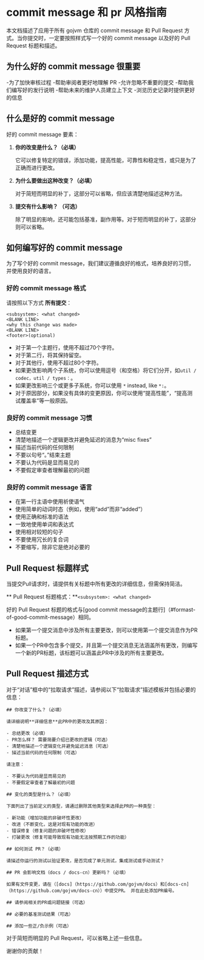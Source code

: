 # commit message 和 pr 风格指南

本文档描述了应用于所有 gojvm 仓库的 commit message 和 Pull Request 方式。当你提交时，一定要按照样式写一个好的 commit message 以及好的 Pull Request 标题和描述。

## 为什么好的 commit message 很重要

-为了加快审核过程
   -帮助审阅者更好地理解 PR
   -允许忽略不重要的提交
-帮助我们编写好的发行说明
-帮助未来的维护人员建立上下文
   -浏览历史记录时提供更好的信息
   
## 什么是好的 commit message

好的 commit message 要素：

1. **你的改变是什么？（必填）**

    它可以修复特定的错误，添加功能，提高性能，可靠性和稳定性，或只是为了正确而进行更改。
     
2. **为什么要做出这种改变？（必填）**

    对于简短而明显的补丁，这部分可以省略，但应该清楚地描述这种方法。
    
3. **提交有什么影响？ （可选）**

     除了明显的影响，还可能包括基准，副作用等。对于短而明显的补丁，这部分则可以省略。

## 如何编写好的 commit message

为了写个好的 commit message，我们建议遵循良好的格式，培养良好的习惯，并使用良好的语言。

### 好的 commit message 格式

请按照以下方式 **所有提交**：

```
<subsystem>: <what changed>
<BLANK LINE>
<why this change was made>
<BLANK LINE>
<footer>(optional)
```

- 对于第一个主题行，使用不超过70个字符。
- 对于第二行，将其保持留空。
- 对于其他行，使用不超过80个字符。
- 如果更改影响两个子系统，你可以使用逗号（和空格）将它们分开，如`util / codec，util / types：`。
- 如果更改影响三个或更多子系统，你可以使用 `*` instead, like `*:`。
- 对于原因部分，如果没有具体的变更原因，你可以使用“提高性能”，“提高测试覆盖率”等一般原因。

### 良好的 commit message 习惯

- 总结变更
- 清楚地描述一个逻辑更改并避免延迟的消息为“misc fixes”
- 描述当前代码的任何限制
- 不要以句号“。”结束主题
- 不要认为代码是显而易见的
- 不要假定审查者理解最初的问题

### 良好的 commit message 语言

- 在第一行主语中使用祈使语气
- 使用简单的动词时态（例如，使用“add”而非“added”）
- 使用正确和标准的语法
- 一致地使用单词和表达式
- 使用相对较短的句子
- 不要使用冗长的复合词
- 不要缩写，除非它是绝对必要的

## Pull Request 标题样式

当提交Pull请求时，请提供有关标题中所有更改的详细信息，但需保持简洁。

** Pull Request 标题格式：**`<subsystem>: <what changed>`

好的 Pull Request 标题的格式与[good commit message的主题行]（#formast-of-good-commit-message）相同。

- 如果第一个提交消息中涉及所有主要更改，则可以使用第一个提交消息作为PR标题。
- 如果一个PR中包含多个提交，并且第一个提交消息无法涵盖所有更改，则编写一个新的PR标题，该标题可以涵盖此PR中涉及的所有主要更改。

## Pull Request 描述方式

对于“对话”框中的“拉取请求”描述，请参阅以下“拉取请求”描述模板并包括必要的信息：

```
## 你改变了什么？（必填）

请详细说明**详细信息**此PR中的更改及其原因：

- 总结更改（必填）
- PR怎么样？ 需要简要介绍已更改的逻辑（可选）
- 清楚地描述一个逻辑变化并避免延迟消息（可选）
- 描述当前代码的任何限制（可选）

请注意：

- 不要认为代码是显而易见的
- 不要假定审查者了解最初的问题

## 变化的类型是什么？（必填）

下面列出了当前定义的类型，请通过删除其他类型来选择此PR的一种类型：

- 新功能（增加功能的非破坏性更改）
- 改进（不断变化，这是对现有功能的改进）
- 错误修复（修复问题的非破坏性修改）
- 打破更改（修复可能导致现有功能无法按预期工作的功能）
 
## 如何测试 PR？（必填）

请描述你运行的测试以验证更改，是否完成了单元测试，集成测试或手动测试？

## PR 会影响文档（docs / docs-cn）更新吗？（必填）

如果有文件变更，请在（[docs]（https://github.com/gojvm/docs）和[docs-cn]（https://github.com/gojvm/docs-cn））中提交PR。 并在此处添加PR编号。

## 请参阅相关的PR或问题链接（可选）

## 必要的基准测试结果（可选）

## 添加一些正/负示例（可选）
```

对于简短而明显的 Pull Request，可以省略上述一些信息。

谢谢你的贡献！
